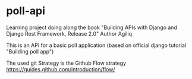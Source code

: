 # poll-api
Learning project doing along the book "Building APIs with Django and Django Rest Framework, Release 2.0" Author Agiliq

This is an API for a basic poll application (based on official django tutorial "Building poll app")

The used git Strategy is the Github Flow strategy https://guides.github.com/introduction/flow/